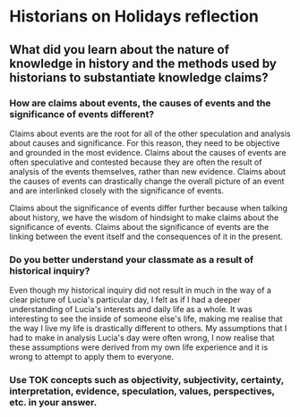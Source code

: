 # Historians on Holidays reflection
## What did you learn about the nature of knowledge in history and the methods used by historians to substantiate knowledge claims? 

### How are claims about events, the causes of events and the significance of events different? 
Claims about events are the root for all of the other speculation and analysis about causes and significance. For this reason, they need to be objective and grounded in the most evidence. Claims about the causes of events are often speculative and contested because they are often the result of analysis of the events themselves, rather than new evidence. Claims about the causes of events can drastically change the overall picture of an event and are interlinked closely with the significance of events. 

Claims about the significance of events differ further because when talking about history, we have the wisdom of hindsight to make claims about the significance of events. Claims about the significance of events are the linking between the event itself and the consequences of it in the present.
### Do you better understand your classmate as a result of historical inquiry? 
Even though my historical inquiry did not result in much in the way of a clear picture of Lucia's particular day, I felt as if I had a deeper understanding of Lucia's interests and daily life as a whole. It was interesting to see the inside of someone else's life, making me realise that the way I live my life is drastically different to others. My assumptions that I had to make in analysis Lucia's day were often wrong, I now realise that these assumptions were derived from my own life experience and it is wrong to attempt to apply them to everyone.
### Use TOK concepts such as objectivity, subjectivity, certainty, interpretation, evidence, speculation, values, perspectives, etc. in your answer.
